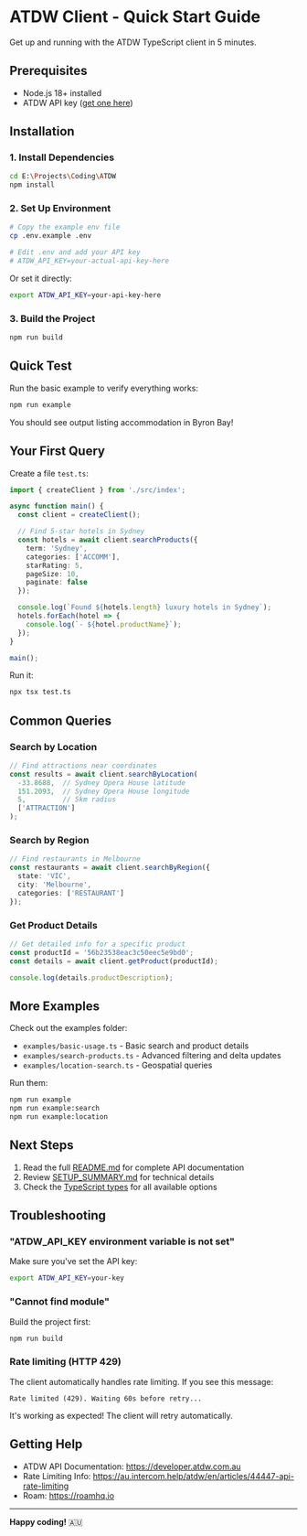 # ATDW Client - Quick Start Guide

Get up and running with the ATDW TypeScript client in 5 minutes.

## Prerequisites

- Node.js 18+ installed
- ATDW API key ([get one here](https://developer.atdw.com.au))

## Installation

### 1. Install Dependencies

```bash
cd E:\Projects\Coding\ATDW
npm install
```

### 2. Set Up Environment

```bash
# Copy the example env file
cp .env.example .env

# Edit .env and add your API key
# ATDW_API_KEY=your-actual-api-key-here
```

Or set it directly:

```bash
export ATDW_API_KEY=your-api-key-here
```

### 3. Build the Project

```bash
npm run build
```

## Quick Test

Run the basic example to verify everything works:

```bash
npm run example
```

You should see output listing accommodation in Byron Bay!

## Your First Query

Create a file `test.ts`:

```typescript
import { createClient } from './src/index';

async function main() {
  const client = createClient();

  // Find 5-star hotels in Sydney
  const hotels = await client.searchProducts({
    term: 'Sydney',
    categories: ['ACCOMM'],
    starRating: 5,
    pageSize: 10,
    paginate: false
  });

  console.log(`Found ${hotels.length} luxury hotels in Sydney`);
  hotels.forEach(hotel => {
    console.log(`- ${hotel.productName}`);
  });
}

main();
```

Run it:

```bash
npx tsx test.ts
```

## Common Queries

### Search by Location

```typescript
// Find attractions near coordinates
const results = await client.searchByLocation(
  -33.8688,  // Sydney Opera House latitude
  151.2093,  // Sydney Opera House longitude
  5,         // 5km radius
  ['ATTRACTION']
);
```

### Search by Region

```typescript
// Find restaurants in Melbourne
const restaurants = await client.searchByRegion({
  state: 'VIC',
  city: 'Melbourne',
  categories: ['RESTAURANT']
});
```

### Get Product Details

```typescript
// Get detailed info for a specific product
const productId = '56b23538eac3c50eec5e9bd0';
const details = await client.getProduct(productId);

console.log(details.productDescription);
```

## More Examples

Check out the examples folder:

- `examples/basic-usage.ts` - Basic search and product details
- `examples/search-products.ts` - Advanced filtering and delta updates
- `examples/location-search.ts` - Geospatial queries

Run them:

```bash
npm run example
npm run example:search
npm run example:location
```

## Next Steps

1. Read the full [README.md](./README.md) for complete API documentation
2. Review [SETUP_SUMMARY.md](./SETUP_SUMMARY.md) for technical details
3. Check the [TypeScript types](./src/types.ts) for all available options

## Troubleshooting

### "ATDW_API_KEY environment variable is not set"

Make sure you've set the API key:
```bash
export ATDW_API_KEY=your-key
```

### "Cannot find module"

Build the project first:
```bash
npm run build
```

### Rate limiting (HTTP 429)

The client automatically handles rate limiting. If you see this message:
```
Rate limited (429). Waiting 60s before retry...
```

It's working as expected! The client will retry automatically.

## Getting Help

- ATDW API Documentation: https://developer.atdw.com.au
- Rate Limiting Info: https://au.intercom.help/atdw/en/articles/44447-api-rate-limiting
- Roam: https://roamhq.io

---

**Happy coding!** 🇦🇺
